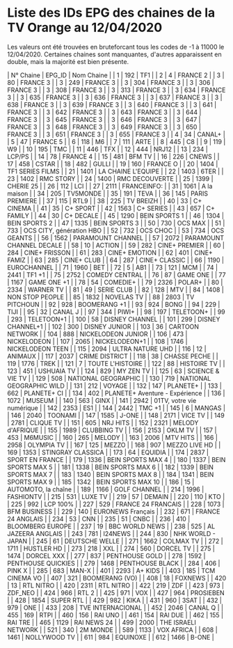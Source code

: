 # Liste des IDs EPG des chaines de la TV Orange au 12/04/2020

Les valeurs ont été trouvées en bruteforcant tous les codes de -1 à 11000 le 12/04/2020.
Certaines chaines sont manquantes, d'autres apparaissent en double, mais la majorité est bien présente.

|	N° Chaine	|	EPG_ID	|	Nom Chaine	|
|	1	|	192	|	TF1	|
|	2	|	4	|	FRANCE 2	|
|	3	|	80	|	FRANCE 3	|
|	3	|	249	|	FRANCE 3	|
|	3	|	304	|	FRANCE 3	|
|	3	|	306	|	FRANCE 3	|
|	3	|	308	|	FRANCE 3	|
|	3	|	313	|	FRANCE 3	|
|	3	|	634	|	FRANCE 3	|
|	3	|	635	|	FRANCE 3	|
|	3	|	636	|	FRANCE 3	|
|	3	|	637	|	FRANCE 3	|
|	3	|	638	|	FRANCE 3	|
|	3	|	639	|	FRANCE 3	|
|	3	|	640	|	FRANCE 3	|
|	3	|	641	|	FRANCE 3	|
|	3	|	642	|	FRANCE 3	|
|	3	|	643	|	FRANCE 3	|
|	3	|	644	|	FRANCE 3	|
|	3	|	645	|	FRANCE 3	|
|	3	|	646	|	FRANCE 3	|
|	3	|	647	|	FRANCE 3	|
|	3	|	648	|	FRANCE 3	|
|	3	|	649	|	FRANCE 3	|
|	3	|	650	|	FRANCE 3	|
|	3	|	651	|	FRANCE 3	|
|	3	|	655	|	FRANCE 3	|
|	4	|	34	|	CANAL+	|
|	5	|	47	|	FRANCE 5	|
|	6	|	118	|	M6	|
|	7	|	111	|	ARTE	|
|	8	|	445	|	C8	|
|	9	|	119	|	W9	|
|	10	|	195	|	TMC	|
|	11	|	446	|	TFX	|
|	12	|	444	|	NRJ12	|
|	13	|	234	|	LCP/PS	|
|	14	|	78	|	FRANCE 4	|
|	15	|	481	|	BFM TV	|
|	16	|	226	|	CNEWS	|
|	17	|	458	|	CSTAR	|
|	18	|	482	|	GULLI	|
|	19	|	160	|	FRANCE O	|
|	20	|	1404	|	TF1 SERIES FILMS	|
|	21	|	1401	|	LA CHAINE L'EQUIPE	|
|	22	|	1403	|	6TER	|
|	23	|	1402	|	RMC STORY	|
|	24	|	1400	|	RMC DECOUVERTE	|
|	25	|	1399	|	CHERIE 25	|
|	26	|	112	|	LCI	|
|	27	|	2111	|	FRANCEINFO:	|
|	31	|	1061	|	A la maison	|
|	34	|	205	|	TV5MONDE	|
|	35	|	191	|	TEVA	|
|	36	|	145	|	PARIS PREMIERE	|
|	37	|	115	|	RTL9	|
|	38	|	225	|	TV BREIZH	|
|	40	|	33	|	C+ CINEMA	|
|	41	|	35	|	C+ SPORT	|
|	42	|	1563	|	C+ SERIES	|
|	43	|	657	|	C+ FAMILY	|
|	44	|	30	|	C+ DECALE	|
|	45	|	1290	|	BEIN SPORTS 1	|
|	46	|	1304	|	BEIN SPORTS 2	|
|	47	|	1335	|	BEIN SPORTS 3	|
|	50	|	730	|	OCS MAX	|
|	51	|	733	|	OCS CITY, génération HBO	|
|	52	|	732	|	OCS CHOC	|
|	53	|	734	|	OCS GEANTS	|
|	56	|	1562	|	PARAMOUNT CHANNEL	|
|	57	|	2072	|	PARAMOUNT CHANNEL DECALE	|
|	58	|	10	|	ACTION	|
|	59	|	282	|	CINE+ PREMIER	|
|	60	|	284	|	CINE+ FRISSON	|
|	61	|	283	|	CINE+ EMOTION	|
|	62	|	401	|	CINE+ FAMIZ	|
|	63	|	285	|	CINE+ CLUB	|
|	64	|	287	|	CINE+ CLASSIC	|
|	66	|	1190	|	EUROCHANNEL	|
|	71	|	1960	|	BET	|
|	72	|	5	|	AB1	|
|	73	|	121	|	MCM	|
|	74	|	2441	|	TF1 +1	|
|	75	|	2752	|	COMEDY CENTRAL	|
|	76	|	87	|	GAME ONE	|
|	77	|	1167	|	GAME ONE +1	|
|	78	|	54	|	COMEDIE+	|
|	79	|	2326	|	POLAR+	|
|	80	|	2334	|	WARNER TV	|
|	81	|	49	|	SERIE CLUB	|
|	82	|	128	|	MTV	|
|	84	|	1408	|	NON STOP PEOPLE	|
|	85	|	1832	|	NOVELAS TV	|
|	88	|	2803	|	TV PITCHOUN	|
|	92	|	928	|	BOOMERANG +1	|
|	93	|	924	|	BONG	|
|	94	|	229	|	TIJI	|
|	95	|	32	|	CANAL J	|
|	97	|	344	|	PIWI+	|
|	98	|	197	|	TELETOON+	|
|	99	|	293	|	TELETOON+1	|
|	100	|	58	|	DISNEY CHANNEL	|
|	101	|	299	|	DISNEY CHANNEL+1	|
|	102	|	300	|	DISNEY JUNIOR	|
|	103	|	36	|	CARTOON NETWORK	|
|	104	|	888	|	NICKELODEON JUNIOR	|
|	106	|	473	|	NICKELODEON	|
|	107	|	2065	|	NICKELODEON+1	|
|	108	|	1746	|	NICKELODEON TEEN	|
|	115	|	2094	|	ULTRA NATURE UHD	|
|	116	|	12	|	ANIMAUX	|
|	117	|	2037	|	CRIME DISTRICT	|
|	118	|	38	|	CHASSE PECHE	|
|	119	|	1776	|	TREK	|
|	121	|	7	|	TOUTE L'HISTOIRE	|
|	122	|	88	|	HISTOIRE TV	|
|	123	|	451	|	USHUAIA TV	|
|	124	|	829	|	MY ZEN TV	|
|	125	|	63	|	SCIENCE & VIE TV	|
|	129	|	508	|	NATIONAL GEOGRAPHIC	|
|	130	|	719	|	NATIONAL GEOGRAPHIC WILD	|
|	131	|	212	|	VOYAGE	|
|	132	|	147	|	PLANETE+	|
|	133	|	662	|	PLANETE+ CI	|
|	134	|	402	|	PLANETE+ Aventure - Expérience	|
|	136	|	1072	|	MUSEUM	|
|	140	|	563	|	GINX	|
|	141	|	2942	|	01TV, votre vie numérique	|
|	142	|	2353	|	ES1	|
|	144	|	2442	|	TMC +1	|
|	145	|	6	|	MANGAS	|
|	146	|	2040	|	TOONAMI	|
|	147	|	1585	|	J-ONE	|
|	148	|	2171	|	VICE TV	|
|	149	|	2781	|	CLIQUE TV	|
|	151	|	605	|	NRJ HITS	|
|	152	|	2321	|	MELODY d'AFRIQUE	|
|	155	|	1989	|	CLUBBING TV	|
|	156	|	2153	|	OKLM TV	|
|	157	|	453	|	M6MUSIC	|
|	160	|	265	|	MELODY	|
|	163	|	2006	|	MTV HITS	|
|	166	|	2958	|	OLYMPIA TV	|
|	167	|	125	|	MEZZO	|
|	168	|	907	|	MEZZO LIVE HD	|
|	169	|	1353	|	STINGRAY CLASSICA	|
|	173	|	64	|	EQUIDIA	|
|	174	|	2837	|	SPORT EN FRANCE	|
|	179	|	1336	|	BEIN SPORTS MAX 4	|
|	180	|	1337	|	BEIN SPORTS MAX 5	|
|	181	|	1338	|	BEIN SPORTS MAX 6	|
|	182	|	1339	|	BEIN SPORTS MAX 7	|
|	183	|	1340	|	BEIN SPORTS MAX 8	|
|	184	|	1341	|	BEIN SPORTS MAX 9	|
|	185	|	1342	|	BEIN SPORTS MAX 10	|
|	186	|	15	|	AUTOMOTO, la chaîne	|
|	189	|	1166	|	GOLF CHANNEL	|
|	214	|	1996	|	FASHIONTV	|
|	215	|	531	|	LUXE TV	|
|	219	|	57	|	DEMAIN	|
|	220	|	110	|	KTO	|
|	225	|	992	|	LCP 100%	|
|	227	|	529	|	FRANCE 24 FRANCAIS	|
|	228	|	1073	|	BFM BUSINESS	|
|	229	|	140	|	EURONEWS Français	|
|	232	|	671	|	FRANCE 24 ANGLAIS	|
|	234	|	53	|	CNN	|
|	235	|	51	|	CNBC	|
|	236	|	410	|	BLOOMBERG EUROPE	|
|	237	|	19	|	BBC WORLD NEWS	|
|	238	|	525	|	AL JAZEERA ANGLAIS	|
|	243	|	781	|	I24NEWS	|
|	244	|	830	|	NHK WORLD - JAPAN	|
|	245	|	61	|	DEUTSCHE WELLE	|
|	271	|	1662	|	COLMAX TV	|
|	272	|	1711	|	HUSTLER HD	|
|	273	|	218	|	XXL	|
|	274	|	560	|	DORCEL TV	|
|	275	|	1474	|	DORCEL XXX	|
|	277	|	837	|	PENTHOUSE GOLD	|
|	278	|	1592	|	PENTHOUSE QUICKIES	|
|	279	|	1468	|	PENTHOUSE BLACK	|
|	284	|	406	|	PINK X	|
|	285	|	683	|	MAN-X	|
|	401	|	2293	|	A+ KIDS	|
|	403	|	185	|	TCM CINEMA VO	|
|	407	|	321	|	BOOMERANG (VO)	|
|	408	|	18	|	FOXNEWS	|
|	420	|	13	|	RTL NITRO	|
|	420	|	2311	|	RTL NITRO	|
|	422	|	219	|	ZDF	|
|	423	|	973	|	ZDF_NEO	|
|	424	|	966	|	RTL 2	|
|	425	|	971	|	VOX	|
|	427	|	964	|	PROSIEBEN	|
|	428	|	1854	|	SUPER RTL	|
|	429	|	982	|	KIKA	|
|	431	|	960	|	3SAT	|
|	432	|	979	|	ONE	|
|	433	|	208	|	TVE INTERNACIONAL	|
|	452	|	2046	|	CANAL Q	|
|	455	|	169	|	RTPI	|
|	460	|	156	|	RAI UNO	|
|	461	|	154	|	RAI DUE	|
|	462	|	155	|	RAI TRE	|
|	465	|	1129	|	RAI NEWS 24	|
|	499	|	2000	|	THE ISRAELI NETWORK	|
|	521	|	340	|	2M MONDE	|
|	589	|	1133	|	VOX AFRICA	|
|	608	|	1461	|	NOLLYWOOD TV	|
|	611	|	984	|	EQUINOXE	|
|	612	|	1466	|	B-ONE	|
